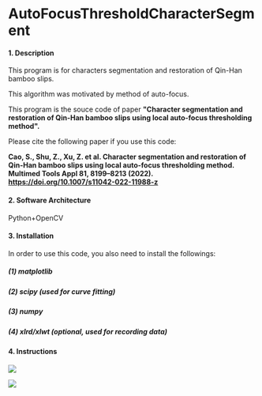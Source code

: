 # AutoFocusThresholdCharacterSegment

#### 1. Description
This program is for characters segmentation and restoration of Qin-Han bamboo slips.

This algorithm was motivated by method of auto-focus.

This program is the souce code of paper **"Character segmentation and restoration of Qin-Han bamboo slips using local auto-focus thresholding method".**

Please cite the following paper if you use this code:

**Cao, S., Shu, Z., Xu, Z. et al. Character segmentation and restoration of Qin-Han bamboo slips using local auto-focus thresholding method. Multimed Tools Appl 81, 8199–8213 (2022). https://doi.org/10.1007/s11042-022-11988-z**

#### 2. Software Architecture
Python+OpenCV

#### 3. Installation
In order to use this code, you also need to install the followings:

##### (1) matplotlib

##### (2) scipy (used for curve fitting)

##### (3) numpy

##### (4) xlrd/xlwt (optional, used for recording data)


#### 4. Instructions
![](https://gitee.com/cramkl_cjlu/auto-focus-threshold-character-segment/data/Image1.png)

![](https://gitee.com/cramkl_cjlu/auto-focus-threshold-character-segment/result/recoverd_img/recoverd_img-1.jpg)


